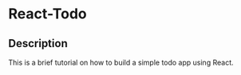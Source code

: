 # React-Todo

## Description

This is a brief tutorial on how to build a simple todo app using React.
